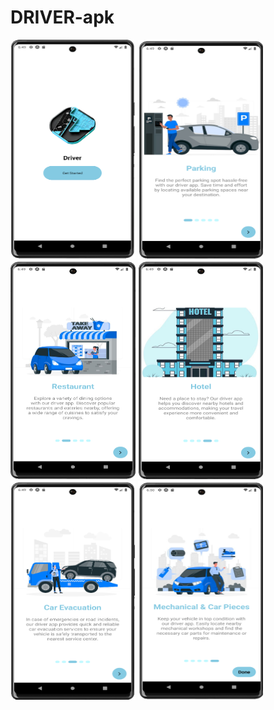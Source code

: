 ﻿# DRIVER-apk
<p float="left">
  <img src="./screenshots/onboarding/logo.png"  width="200" height="350">
  <img src="./screenshots/onboarding/parking.png"  width="200" height="350">
  <img src="./screenshots/onboarding/restaurant.png"  width="200" height="350">
  <img src="./screenshots/onboarding/hotel.png"  width="200" height="350">
  <img src="./screenshots/onboarding/car_evacuation.png"  width="200" height="350">
  <img src="./screenshots/onboarding/mechanical.png"  width="200" height="350">
</p>
